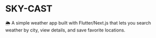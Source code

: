 # SKY-CAST
🌦️ A simple weather app built with Flutter/Next.js that lets you search weather by city, view details, and save favorite locations.
